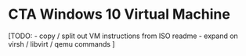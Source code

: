 # CTA Windows 10 Virtual Machine

[TODO:
    -  copy / split out VM instructions from ISO readme
    - expand on virsh / libvirt / qemu commands
    ]